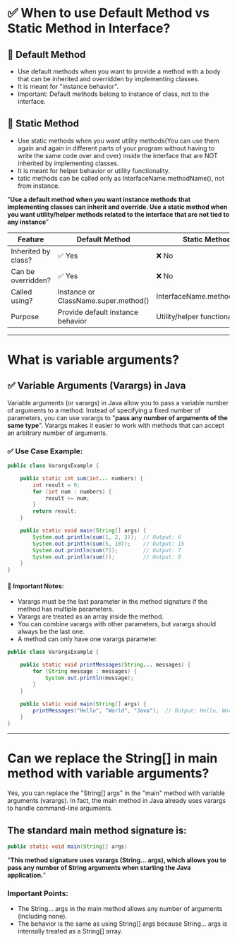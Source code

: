 # ✅ When to use Default Method vs Static Method in Interface?
## 🎯 Default Method
- Use default methods when you want to provide a method with a body that can be inherited and overridden by implementing classes.
- It is meant for "instance behavior".
- Important: Default methods belong to instance of class, not to the interface.
## 🎯 Static Method
- Use static methods when you want utility methods(You can use them again and again in different parts of your program without having to write the same code over and over) inside the interface that are NOT inherited by implementing classes.
- It is meant for helper behavior or utility functionality.
- tatic methods can be called only as InterfaceName.methodName(), not from instance.

"**Use a default method when you want instance methods that implementing classes can inherit and override.
Use a static method when you want utility/helper methods related to the interface that are not tied to any instance**"

| Feature                     | Default Method             | Static Method              |
|-----------------------------|----------------------------|----------------------------|
| Inherited by class?         | ✅ Yes                     | ❌ No                      |
| Can be overridden?          | ✅ Yes                     | ❌ No                      |
| Called using?               | Instance or ClassName.super.method() | InterfaceName.methodName() |
| Purpose                     | Provide default instance behavior | Utility/helper functionality |
************************************************************************************************************************************
# What is variable arguments?
## ✅ Variable Arguments (Varargs) in Java
Variable arguments (or varargs) in Java allow you to pass a variable number of arguments to a method. Instead of specifying a fixed number of parameters, you can use varargs to "**pass any number of arguments of the same type**". Varargs makes it easier to work with methods that can accept an arbitrary number of arguments.
### ✅ Use Case Example:
```java
public class VarargsExample {

    public static int sum(int... numbers) {
        int result = 0;
        for (int num : numbers) {
            result += num;
        }
        return result;
    }

    public static void main(String[] args) {
        System.out.println(sum(1, 2, 3));  // Output: 6
        System.out.println(sum(5, 10));    // Output: 15
        System.out.println(sum(7));        // Output: 7
        System.out.println(sum());         // Output: 0
    }
}

```
#### 🛑 Important Notes:
- Varargs must be the last parameter in the method signature if the method has multiple parameters.
- Varargs are treated as an array inside the method.
- You can combine varargs with other parameters, but varargs should always be the last one.
- A method can only have one varargs parameter.
```java
public class VarargsExample {

    public static void printMessages(String... messages) {
        for (String message : messages) {
            System.out.println(message);
        }
    }

    public static void main(String[] args) {
        printMessages("Hello", "World", "Java");  // Output: Hello, World, Java
    }
}

```
************************************
# Can we replace the String[] in main method with variable arguments?
Yes, you can replace the "String[] args" in the "main" method with variable arguments (varargs). In fact, the main method in Java already uses varargs to handle command-line arguments.
## The standard main method signature is:
```java
public static void main(String[] args)
```
"**This method signature uses varargs (String... args), which allows you to pass any number of String arguments when starting the Java application.**"
### Important Points:
- The String... args in the main method allows any number of arguments (including none).
- The behavior is the same as using String[] args because String... args is internally treated as a String[] array.
